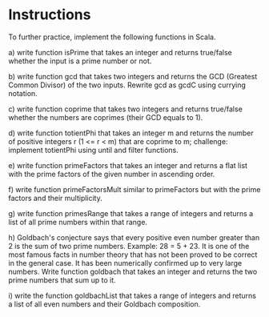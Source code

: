 # Instructions

To further practice, implement the following functions in Scala. 

a) write function isPrime that takes an integer and returns true/false whether the input is a prime number or not.  

b) write function gcd that takes two integers and returns the GCD (Greatest Common Divisor) of the two inputs. Rewrite gcd as gcdC using currying notation.  

c) write function coprime that takes two integers and returns true/false whether the numbers are coprimes (their GCD equals to 1).  

d) write function totientPhi that takes an integer m and returns the number of positive integers r (1 <= r < m) that are coprime to m; challenge: implement totientPhi using until and filter functions. 

e) write function primeFactors that takes an integer and returns a flat list with the prime factors of the given number in ascending order.  

f) write function primeFactorsMult similar to primeFactors but with the prime factors and their multiplicity. 

g) write function primesRange that takes a range of integers and returns a list of all prime numbers within that range.  

h) Goldbach's conjecture says that every positive even number greater than 2 is the sum of two prime numbers. Example: 28 = 5 + 23. It is one of the most famous facts in number theory that has not been proved to be correct in the general case. It has been numerically confirmed up to very large numbers. Write function goldbach that takes an integer and returns the two prime numbers that sum up to it.  

i) write the function goldbachList that takes a range of integers and returns a list of all even numbers and their Goldbach composition.  